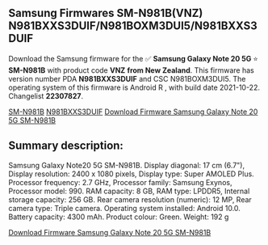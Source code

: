<h2>Samsung Firmwares SM-N981B(VNZ) N981BXXS3DUIF/N981BOXM3DUI5/N981BXXS3DUIF</h2>
Download the Samsung firmware for the ✅ <strong>Samsung Galaxy Note 20 5G </strong> ⭐ <strong>SM-N981B</strong> with product code <strong>VNZ</strong> <strong> from New Zealand</strong>. This firmware has version number PDA <strong>N981BXXS3DUIF</strong> and CSC N981BOXM3DUI5. The operating system of this firmware is Android R , with build date 2021-10-22. Changelist <strong>22307827</strong>.


[SM-N981B](https://samfirm.shop/samsung/model/SM-N981B)
[N981BXXS3DUIF](https://samfirm.shop/samsung/pda/N981BXXS3DUIF)
[Download Firmware Samsung Galaxy Note 20 5G SM-N981B](https://samfirm.shop/samsung/firmware/467437)
<h2>Summary description:</h2>
<p>Samsung Galaxy Note20 5G SM-N981B. Display diagonal: 17 cm (6.7"), Display resolution: 2400 x 1080 pixels, Display type: Super AMOLED Plus. Processor frequency: 2.7 GHz, Processor family: Samsung Exynos, Processor model: 990. RAM capacity: 8 GB, RAM type: LPDDR5, Internal storage capacity: 256 GB. Rear camera resolution (numeric): 12 MP, Rear camera type: Triple camera. Operating system installed: Android 10.0. Battery capacity: 4300 mAh. Product colour: Green. Weight: 192 g</p>


[Download Firmware Samsung Galaxy Note 20 5G SM-N981B](https://samfirm.shop/samsung/firmware/467437)
